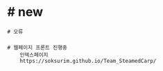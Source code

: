 # # new
    # 오류
    
####
    # 웹페이지 프론트 진행중
        인덱스페이지
        https://soksurim.github.io/Team_SteamedCarp/
